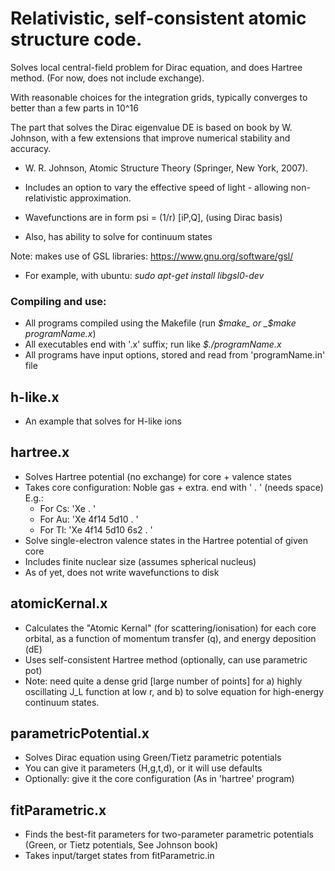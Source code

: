# Relativistic, self-consistent atomic structure code.

Solves local central-field problem for Dirac equation, and does Hartree method.
(For now, does not include exchange).

With reasonable choices for the integration grids, typically converges
to better than a few parts in 10^16

The part that solves the Dirac eigenvalue DE is based on book by W. Johnson,
with a few extensions that improve numerical stability and accuracy.
 * W. R. Johnson, Atomic Structure Theory (Springer, New York, 2007).

 * Includes an option to vary the effective speed of light -
allowing non-relativistic approximation.

 * Wavefunctions are in form psi = (1/r) [iP,Q], (using Dirac basis)

 * Also, has ability to solve for continuum states

Note: makes use of GSL libraries: https://www.gnu.org/software/gsl/

 * For example, with ubuntu: _sudo apt-get install libgsl0-dev_

### Compiling and use:

 * All programs compiled using the Makefile
 (run _$make_ or _$make programName.x_)
 * All executables end with '.x' suffix; run like _$./programName.x_
 * All programs have input options, stored and read from 'programName.in' file

## h-like.x

 * An example that solves for H-like ions

## hartree.x

 * Solves Hartree potential (no exchange) for core + valence states
 * Takes core configuration: Noble gas + extra. end with ' . ' (needs space)
 E.g.:
   * For Cs: 'Xe . '
   * For Au: 'Xe 4f14 5d10 . '
   * For Tl: 'Xe 4f14 5d10 6s2 . '
 * Solve single-electron valence states in the Hartree potential of given core
 * Includes finite nuclear size (assumes spherical nucleus)
 * As of yet, does not write wavefunctions to disk

## atomicKernal.x

 * Calculates the "Atomic Kernal" (for scattering/ionisation) for each core
 orbital, as a function of momentum transfer (q), and energy deposition (dE)
 * Uses self-consistent Hartree method (optionally, can use parametric pot)
 * Note: need quite a dense grid [large number of points] for
  a) highly oscillating J_L function at low r, and
  b) to solve equation for high-energy continuum states.

## parametricPotential.x

 * Solves Dirac equation using Green/Tietz parametric potentials
 * You can give it parameters (H,g,t,d), or it will use defaults
 * Optionally: give it the core configuration (As in 'hartree' program)

## fitParametric.x

 * Finds the best-fit parameters for two-parameter parametric potentials
   (Green, or Tietz potentials, See Johnson book)
 * Takes input/target states from fitParametric.in
